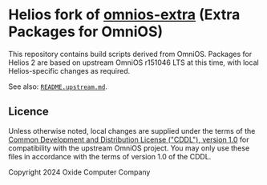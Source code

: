 # Helios fork of [omnios-extra](https://github.com/omniosorg/omnios-extra) (Extra Packages for OmniOS)

This repository contains build scripts derived from OmniOS.  Packages for
Helios 2 are based on upstream OmniOS r151046 LTS at this time, with local
Helios-specific changes as required.

See also: [`README.upstream.md`](./README.upstream.md).

## Licence

Unless otherwise noted, local changes are supplied under the terms of the
[Common Development and Distribution License ("CDDL"), version 1.0](./LICENSE)
for compatibility with the upstream OmniOS project.  You may only use these
files in accordance with the terms of version 1.0 of the CDDL.

Copyright 2024 Oxide Computer Company
